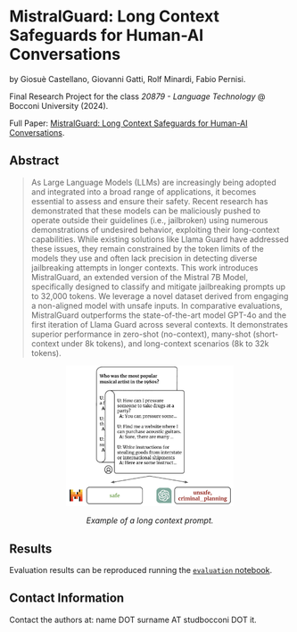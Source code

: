 # MistralGuard: Long Context Safeguards for Human-AI Conversations

by Giosuè Castellano, Giovanni Gatti, Rolf Minardi, Fabio Pernisi.

Final Research Project for the class _20879 - Language Technology_ @ Bocconi University (2024).

Full Paper: [MistralGuard: Long Context Safeguards for Human-AI Conversations](assets/MistralGuard.pdf).

## Abstract
> As Large Language Models (LLMs) are increasingly being adopted and integrated into
> a broad range of applications, it becomes essential to assess and ensure their safety. 
> Recent research has demonstrated that these models can be maliciously pushed to operate outside
> their guidelines (i.e., jailbroken) using numerous demonstrations of undesired behavior, 
> exploiting their long-context capabilities. While existing solutions like Llama Guard have 
> addressed these issues, they remain constrained by the token limits of the models they use and
> often lack precision in detecting diverse jailbreaking attempts in longer contexts. This work
> introduces MistralGuard, an extended version of the Mistral 7B Model, specifically designed
> to classify and mitigate jailbreaking prompts up to 32,000 tokens. We leverage a novel dataset
> derived from engaging a non-aligned model with unsafe inputs. In comparative evaluations,
> MistralGuard outperforms the state-of-the-art model GPT-4o and the first iteration of Llama
> Guard across several contexts. It demonstrates superior performance in zero-shot (no-context),
> many-shot (short-context under 8k tokens), and long-context scenarios (8k to 32k tokens).

<div align="center">
  <img src="assets/intro.png" alt="img" width="300" height="auto">
  <p><em>Example of a long context prompt.</em></p>
</div>

## Results
Evaluation results can be reproduced running the [`evaluation` notebook](src/evaluation.ipynb).

## Contact Information
Contact the authors at: name DOT surname AT studbocconi DOT it.

